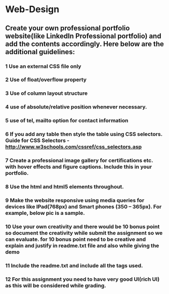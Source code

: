 # Web-Design

## Create your own professional portfolio website(like LinkedIn Professional portfolio) and add the contents accordingly. Here below are the additional guidelines:

### 1 Use an external CSS file only
### 2 Use of float/overflow property
### 3 Use of column layout structure
### 4 use of absolute/relative position whenever necessary.
### 5 use of tel, mailto option for contact information 
### 6 If you add any table then style the table using CSS selectors. Guide for CSS Selectors - http://www.w3schools.com/cssref/css_selectors.asp
### 7 Create a professional  image gallery for certifications etc. with hover effects and figure captions. Include this in your portfolio.
### 8 Use the html and  html5 elements throughout. 
### 9 Make the website responsive using media queries for devices like IPad(768px) and Smart phones (350 – 365px). For example, below pic is a sample. 
### 10 Use your own creativity and there would be 10 bonus point so document the creativity while submit the assignment so we can evaluate. for 10 bonus point need to be creative and explain and justify in readme.txt file and also while giving the demo
### 11 Include the readme.txt and include all the tags used. 
### 12 For this assignment you need to have very good UI(rich UI) as this will be considered while grading.